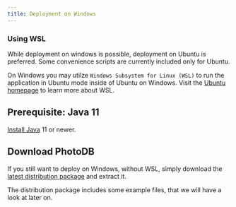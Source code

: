 ```yaml
---
title: Deployment on Windows
---
```


### Using WSL

While deployment on windows is possible, deployment on Ubuntu is preferred. Some convenience scripts are currently included only for Ubuntu.

On Windows you may utilze `Windows Subsystem for Linux (WSL)` to run the application in Ubuntu mode inside of Ubuntu on Windows. Visit the [Ubuntu homepage](https://ubuntu.com/desktop/wsl) to learn more about WSL.

## Prerequisite: Java 11

[Install Java](https://adoptium.net) 11 or newer.

## Download PhotoDB

If you still want to deploy on Windows, without WSL, simply download the [latest distribution package](https://github.com/Nature40/audiodb/releases/latest/download/package.zip) and extract it.

The distribution package includes some example files, that we will have a look at later on.